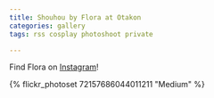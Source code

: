 ```yaml
---
title: Shouhou by Flora at Otakon
categories: gallery
tags: rss cosplay photoshoot private

---
```


Find Flora on [Instagram](https://www.instagram.com/sunfloradesuu/)!

{% flickr_photoset 72157686044011211 "Medium" %}